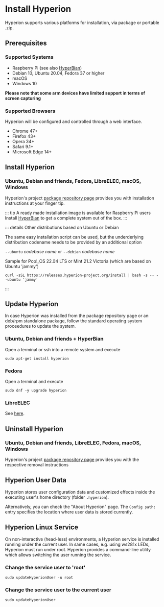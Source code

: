 # Install Hyperion
Hyperion supports various platforms for installation, via package or portable .zip.

## Prerequisites

### Supported Systems
  * Raspberry Pi (see also [HyperBian](/en/user/HyperBian))
  * Debian 10, Ubuntu 20.04, Fedora 37 or higher
  * macOS
  * Windows 10

**Please note that some arm devices have limited support in terms of screen capturing**

### Supported Browsers
Hyperion will be configured and controlled through a web interface.
  * Chrome 47+
  * Firefox 43+
  * Opera 34+
  * Safari 9.1+
  * Microsoft Edge 14+

## Install Hyperion

### Ubuntu, Debian and friends, Fedora, LibreELEC, macOS, Windows
Hyperion's project [package repository page](https://releases.hyperion-project.org/) provides you with installation instructions at your finger tip.

::: tip A ready made installation image is available for Raspberry Pi users
Install [HyperBian](/en/user/HyperBian.md) to get a complete system out of the box.
:::

::: details Other distributions based on Ubuntu or Debian

The same easy installation script can be used, but the underderlying distribution codename needs to be provided by an additional option

  `--ubuntu` _codebase name_ or `--debian` _codebase name_

Sample for Pop!_OS 22.04 LTS or Mint 21.2 Victoria (which are based on Ubuntu 'jammy')

```
curl -sSL https://releases.hyperion-project.org/install | bash -s -- --ubuntu 'jammy'
```
:::

## Update Hyperion

In case Hyperion was installed from the package repository page or an deb/rpm standalone package,
follow the standard operating system proceedures to update the system.

### Ubuntu, Debian and friends + HyperBian

Open a terminal or ssh into a remote system and execute

```
sudo apt-get install hyperion
```

### Fedora

Open a terminal and execute

```
sudo dnf -y upgrade hyperion
```

### LibreELEC
See [here](https://hyperion-project.org/forum/index.php?thread/13754-install-update-hyperion-ng-on-libreelec/&pageNo=1).

## Uninstall Hyperion

### Ubuntu, Debian and friends, LibreELEC, Fedora, macOS, Windows
Hyperion's project [package repository page](https://releases.hyperion-project.org/) provides you with the respective removal instructions

## Hyperion User Data
Hyperion stores user configuration data and customized effects inside the executing user's home directory (folder `.hyperion`).

Alternatively, you can check the "About Hyperion" page.
The `Config path:` entry specifies the location where user data is stored currently.

## Hyperion Linux Service

On non-interactive (head-less) environments, a Hyperion service is installed running under the current user.
In same cases, e.g. using ws281x LEDs, Hyperion must run under root.
Hyperion provides a command-line utility which allows switching the user running the service.

### Change the service user to 'root'

```
sudo updateHyperionUser -u root
```

### Change the service user to the current user
```
sudo updateHyperionUser
```

